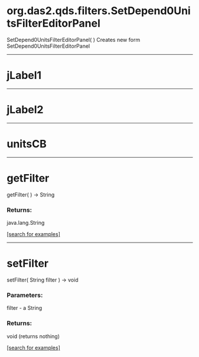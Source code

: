 # org.das2.qds.filters.SetDepend0UnitsFilterEditorPanel
SetDepend0UnitsFilterEditorPanel( )
Creates new form SetDepend0UnitsFilterEditorPanel

***
<a name="jLabel1"></a>
# jLabel1



***
<a name="jLabel2"></a>
# jLabel2



***
<a name="unitsCB"></a>
# unitsCB



***
<a name="getFilter"></a>
# getFilter
getFilter(  ) &rarr; String



### Returns:
java.lang.String


<a href="https://github.com/autoplot/dev/search?q=getFilter&unscoped_q=getFilter">[search for examples]</a>

***
<a name="setFilter"></a>
# setFilter
setFilter( String filter ) &rarr; void



### Parameters:
filter - a String

### Returns:
void (returns nothing)


<a href="https://github.com/autoplot/dev/search?q=setFilter&unscoped_q=setFilter">[search for examples]</a>


